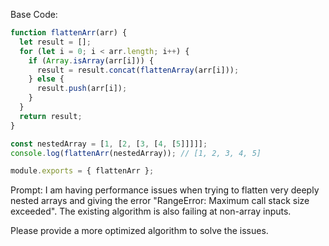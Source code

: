 Base Code:
```javascript
function flattenArr(arr) {
  let result = [];
  for (let i = 0; i < arr.length; i++) {
    if (Array.isArray(arr[i])) {
      result = result.concat(flattenArray(arr[i]));
    } else {
      result.push(arr[i]);
    }
  }
  return result;
}

const nestedArray = [1, [2, [3, [4, [5]]]]];
console.log(flattenArr(nestedArray)); // [1, 2, 3, 4, 5]

module.exports = { flattenArr };
```

Prompt:
I am having performance issues when trying to flatten very deeply nested arrays and giving the error "RangeError: Maximum call stack size exceeded". The existing algorithm is also failing at non-array inputs. 

Please provide a more optimized algorithm to solve the issues. 
